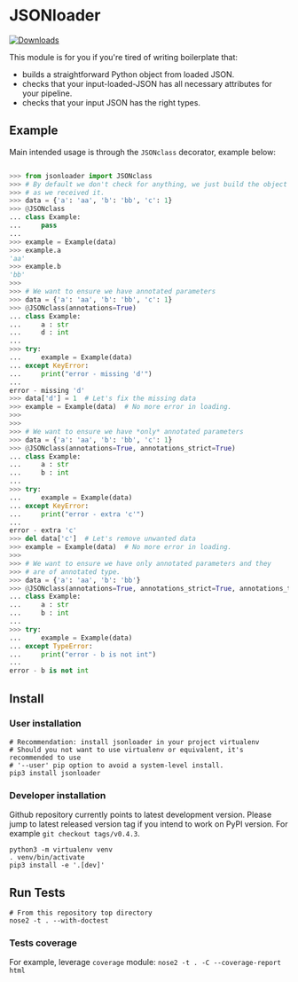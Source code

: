 # JSONloader
[![Downloads](https://pepy.tech/badge/jsonloader)](https://pepy.tech/project/jsonloader)

This module is for you if you're tired of writing boilerplate that:
- builds a straightforward Python object from loaded JSON.  
- checks that your input-loaded-JSON has all necessary attributes for your pipeline.
- checks that your input JSON has the right types.


## Example
Main intended usage is through the `JSONclass` decorator, example below:

```python

>>> from jsonloader import JSONclass
>>> # By default we don't check for anything, we just build the object
>>> # as we received it.
>>> data = {'a': 'aa', 'b': 'bb', 'c': 1}
>>> @JSONclass
... class Example:
...     pass
...
>>> example = Example(data)
>>> example.a
'aa'
>>> example.b
'bb'
>>>
>>> # We want to ensure we have annotated parameters
>>> data = {'a': 'aa', 'b': 'bb', 'c': 1}
>>> @JSONclass(annotations=True)
... class Example:
...     a : str
...     d : int
...
>>> try:
...     example = Example(data)
... except KeyError:
...     print("error - missing 'd'")
...
error - missing 'd'
>>> data['d'] = 1  # Let's fix the missing data
>>> example = Example(data)  # No more error in loading.
>>>
>>>
>>> # We want to ensure we have *only* annotated parameters
>>> data = {'a': 'aa', 'b': 'bb', 'c': 1}
>>> @JSONclass(annotations=True, annotations_strict=True)
... class Example:
...     a : str
...     b : int
...
>>> try:
...     example = Example(data)
... except KeyError:
...     print("error - extra 'c'")
...
error - extra 'c'
>>> del data['c']  # Let's remove unwanted data
>>> example = Example(data)  # No more error in loading.
>>>
>>> # We want to ensure we have only annotated parameters and they
>>> # are of annotated type.
>>> data = {'a': 'aa', 'b': 'bb'}
>>> @JSONclass(annotations=True, annotations_strict=True, annotations_type=True)
... class Example:
...     a : str
...     b : int
...
>>> try:
...     example = Example(data)
... except TypeError:
...     print("error - b is not int")
...
error - b is not int
```

## Install

### User installation
```
# Recommendation: install jsonloader in your project virtualenv
# Should you not want to use virtualenv or equivalent, it's recommended to use
# '--user' pip option to avoid a system-level install.
pip3 install jsonloader
```

### Developer installation

Github repository currently points to latest development version. Please
jump to latest released version tag if you intend to work on PyPI version.
For example `git checkout tags/v0.4.3`.

```
python3 -m virtualenv venv
. venv/bin/activate
pip3 install -e '.[dev]'
```

## Run Tests

```
# From this repository top directory
nose2 -t . --with-doctest
```

### Tests coverage
For example, leverage `coverage` module: `nose2 -t . -C --coverage-report html` 



